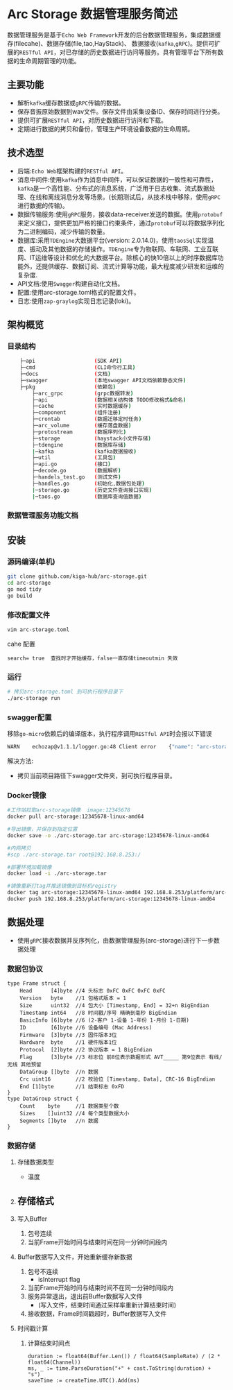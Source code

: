 # Arc Storage 数据管理服务简述

数据管理服务是基于`Echo Web Framework`开发的后台数据管理服务，集成数据缓存(filecahe)、数据存储(file,tao,HayStack)、
数据接收(`kafka`,`gRPC`)。提供可扩展的`RESTful API`，对已存储的历史数据进行访问等服务。具有管理平台下所有数据的生命周期管理的功能。

## 主要功能

- 解析`kafka`缓存数据或`gRPC`传输的数据。
- 保存音振原始数据到wav文件。保存文件由采集设备ID、保存时间进行分类。
- 提供可扩展`RESTful API`，对历史数据进行访问和下载。
- 定期进行数据的拷贝和备份，管理生产环境设备数据的生命周期。


## 技术选型

- 后端:`Echo Web`框架构建的`RESTful API`。
- 消息中间件:使用`kafka`作为消息中间件，可以保证数据的一致性和可靠性，`kafka`是一个高性能、分布式的消息系统，广泛用于日志收集、流式数据处理、在线和离线消息分发等场景。(长期测试后，从技术栈中移除，使用`gRPC`进行数据的传输)。
- 数据传输服务:使用`gRPC`服务，接收data-receiver发送的数据。使用`protobuf`来定义接口，提供更加严格的接口约束条件，通过`protobuf`可以将数据序列化为二进制编码，减少传输的数量。
- 数据库:采用`TDEngine`大数据平台(version: 2.0.14.0)，使用`taosSql`实现温度、振动及其他数据的存储操作。`TDEngine`专为物联网、车联网、工业互联网、IT运维等设计和优化的大数据平台。除核心的快10倍以上的时序数据库功能外，还提供缓存、数据订阅、流式计算等功能，最大程度减少研发和运维的复杂度.
- API文档:使用`Swagger`构建自动化文档。
- 配置:使用arc-storage.toml格式的配置文件。
- 日志:使用`zap-graylog`实现日志记录(loki)。

## 架构概览

### 目录结构

```bash
    ├─api                   (SDK API)
    ├─cmd                   (CLI命令行工具)
    ├─docs                  (文档)
    ├─swagger               (本地swagger API文档依赖静态文件)
    ├─pkg                   (依赖包)
        ├─arc_grpc          (grpc数据转发)
        ├─api               (数据相关结构体 TODO修改格式&命名)
        ├─cache             (实时数据缓存)
        ├─component         (组件注册)
        ├─crontab           (数据迁移定时任务)
        ├─arc_volume        (缓存落盘数据)
        ├─protostream       (数据序列化)
        ├─storage           (haystack小文件存储)
        ├─tdengine          (数据库存储)
        |─kafka             (kafka数据接收)
        ├─util              (工具包)
        ├─api.go            (接口)
        ├─decode.go         (数据解析)
        ├─handels_test.go   (测试文件)
        ├─handles.go        (初始化,数据包处理)
        |─storage.go        (历史文件查询接口实现)
        |─taos.go           (数据库查询值数据)
```

### 数据管理服务功能文档

## 安装

### 源码编译(单机)

```bash
git clone github.com/kiga-hub/arc-storage.git
cd arc-storage
go mod tidy
go build
```

### 修改配置文件
```bash
vim arc-storage.toml
```

cahe 配置
```
search= true  查找时才开始缓存，false一直存储timeoutmin 失效
```

### 运行
```bash
# 拷贝arc-storage.toml 到可执行程序目录下
./arc-storage run
```

### swagger配置

移除`go-micro`依赖后的编译版本，执行程序调用`RESTful API`时会报以下错误

```bash
WARN	echozap@v1.1.1/logger.go:48	Client error	{"name": "arc-storage", "uuid": "000000ff-0000-1234-0000-0000000000ff", "v": "", "error": "code=404, message=Not Found", "remote_ip": "192.168.9.45", "time": "173.622µs", "host": "192.168.8.245:8999 "request": "GET /api/data/v1/history/static/swagger/swagger-ui.css", "status": 404, "size": 24, "user_agent": "Mozilla/5.0 (Windows NT 10.0; Wi4; x64) AppleWebKit/537.36 (KHTML, like Gecko) Chrome/92.0.4515.131 Safari/537.36 Edg/92.0.902.67", "request_id": ""}
```

解决方法:
- 拷贝当前项目路径下swagger文件夹，到可执行程序目录。

### Docker镜像

```bash
#工作站拉取arc-storage镜像  image:12345678
docker pull arc-storage:12345678-linux-amd64

#导出镜像，并保存到指定位置
docker save -o ./arc-storage.tar arc-storage:12345678-linux-amd64

#内网拷贝
#scp ./arc-storage.tar root@192.168.8.253:/ 

#部署环境加载镜像
docker load -i ./arc-storage.tar

#镜像重新打tag并推送镜像到目标机registry
docker tag arc-storage:12345678-linux-amd64 192.168.8.253/platform/arc-storage:12345678-linux-amd64
docker push 192.168.8.253/platform/arc-storage:12345678-linux-amd64
```

##  数据处理

- 使用`gRPC`接收数据并反序列化，由数据管理服务(arc-storage)进行下一步数据处理

### 数据包协议

```golang
type Frame struct {
	Head      [4]byte //4 头标志 0xFC 0xFC 0xFC 0xFC
	Version   byte    //1 包格式版本 = 1
	Size      uint32  //4 包大小 [Timestamp, End] = 32+n BigEndian
	Timestamp int64   //8 时间戳/序号 精确到毫秒 BigEndian
	BasicInfo [6]byte //6 (2-客户 1-设备 1-年份 1-月份 1-日期)
	ID        [6]byte //6 设备编号 (Mac Address)
	Firmware  [3]byte //3 固件版本3位
	Hardware  byte    //1 硬件版本1位
	Protocol  [2]byte //2 协议版本 = 1 BigEndian
	Flag      [3]byte //3 标志位 前8位表示数据形式 AVT_____ 第9位表示 有线/无线 其他预留
	DataGroup []byte  //n 数据
	Crc uint16        //2 校验位 [Timestamp, Data], CRC-16 BigEndian
	End [1]byte       //1 结束标志 0xFD
}
type DataGroup struct {
	Count    byte     //1 数据类型个数
	Sizes    []uint32 //4 每个类型数据大小
	Segments []byte   //n 数据
}
```

### 数据存储

1. 存储数据类型
   - 温度


3. 存储格式
    - 

1. 写入Buffer
   1. 包号连续
   2. 当前Frame开始时间与结束时间在同一分钟时间段内

2. Buffer数据写入文件，开始重新缓存新数据
   1. 包号不连续
      - isInterrupt flag
   3. 当前Frame开始时间与结束时间不在同一分钟时间段内
   4. 服务异常退出，退出前Buffer数据写入文件
      - (写入文件，结束时间通过采样率重新计算结束时间)
   5. 接收数据，Frame时间戳超时，Buffer数据写入文件

4. 时间戳计算
    1. 计算结束时间点
        ```golang
        duration := float64(Buffer.Len()) / float64(SampleRate) / (2 * float64(Channel))
        ms, _ := time.ParseDuration("+" + cast.ToString(duration) + "s")
        saveTime := createTime.UTC().Add(ms)
        ```